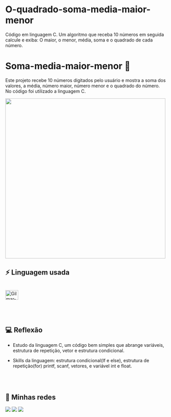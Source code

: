 # O-quadrado-soma-media-maior-menor
Código em linguagem C. Um algoritmo que receba 10 números em seguida calcule e exiba: O maior, o menor, média, soma e o quadrado de cada número.
# Soma-media-maior-menor 🔴
Este projeto recebe 10 números digitados pelo usuário e mostra a soma dos valores, a média, número maior, número menor e o quadrado do número. No código foi utilizado a linguagem C. 

[<img height="500" src="img/Numeropar.gif">](https://github.com/Arqgilmar/N-mero-Par-em-C/tree/main/img) 


## ⚡ Linguagem usada

<div style="display: inline_block"><br>
 <img align="center" alt="Gilmar-C" height="30" width="40" src="https://cdn.jsdelivr.net/gh/devicons/devicon/icons/c/c-original.svg" />
</div>

<br>
<br>
<br>

## 💻 Reflexão

- Estudo da linguagem C, um código bem simples que abrange variáveis, estrutura de repetição, vetor e estrutura condicional.

- Skills da linguagem: estrutura condicional(If e else), estrutura de repetição(for) printf, scanf, vetores,  e variável int e float.

<br>
<br>

## 📸 Minhas redes

<a href= "arquitetogilmarjr@gmail.com"> <img src="https://img.shields.io/badge/Gmail-D14836?style=for-the-badge&logo=gmail&logoColor=white" target="_blank"></a>
<a href= "https://www.linkedin.com/in/arquitetogilmarjr"> <img src="https://img.shields.io/badge/LinkedIn-0077B5?style=for-the-badge&logo=linkedin&logoColor=white" target="_blank"></a>
<a href= "https://www.instagram.com/arquiteto_gilmar/"> <img src="https://img.shields.io/badge/Instagram-E4405F?style=for-the-badge&logo=instagram&logoColor=white" target="_blank"></a>
